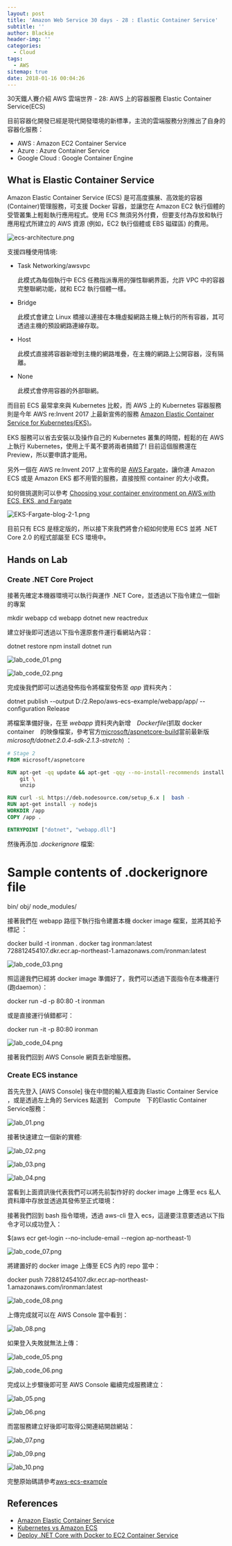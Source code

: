 ```yaml
---
layout: post
title: 'Amazon Web Service 30 days - 28 : Elastic Container Service'
subtitle: ''
author: Blackie
header-img: ''
categories:
  - Cloud
tags:
  - AWS
sitemap: true
date: 2018-01-16 00:04:26
---
```


30天鐵人賽介紹 AWS 雲端世界 - 28: AWS 上的容器服務 Elastic Container Service(ECS)

<!-- More -->

目前容器化開發已經是現代開發環境的新標準，主流的雲端服務分別推出了自身的容器化服務：

- AWS : Amazon EC2 Container Service
- Azure : Azure Container Service
- Google Cloud : Google Container Engine

## What is Elastic Container Service ##

Amazon Elastic Container Service (ECS) 是可高度擴展、高效能的容器(Container)管理服務，可支援 Docker 容器，並讓您在 Amazon EC2 執行個體的受管叢集上輕鬆執行應用程式。使用 ECS 無須另外付費，但要支付為存放和執行應用程式所建立的 AWS 資源 (例如，EC2 執行個體或 EBS 磁碟區) 的費用。

![ecs-architecture.png](ecs-architecture.png)

支援四種使用情境:

- Task Networking/awsvpc

  此模式為每個執行中 ECS 任務指派專用的彈性聯網界面，允許 VPC 中的容器完整聯網功能，就和 EC2 執行個體一樣。

- Bridge

  此模式會建立 Linux 橋接以連接在本機虛擬網路主機上執行的所有容器，其可透過主機的預設網路連線存取。

- Host 

  此模式直接將容器新增到主機的網路堆疊，在主機的網路上公開容器，沒有隔離。
- None 
  
  此模式會停用容器的外部聯網。

而目前 ECS 最常拿來與 Kubernetes 比較，而 AWS 上的 Kubernetes 容器服務則是今年 AWS re:Invent 2017 上最新宣佈的服務 [Amazon Elastic Container Service for Kubernetes(EKS)](https://aws.amazon.com/tw/eks/)。

EKS 服務可以省去安裝以及操作自己的 Kubernetes 叢集的時間，輕鬆的在 AWS 上執行 Kubernetes，使用上千萬不要將兩者搞錯了! 目前這個服務還在 Preview，所以要申請才能用。

另外一個在 AWS re:Invent 2017 上宣佈的是 [AWS Fargate](https://aws.amazon.com/tw/fargate/)，讓你連 Amazon ECS 或是 Amazon EKS 都不用管的服務，直接按照 container 的大小收費。

如何做挑選則可以參考 [Choosing your container environment on AWS with ECS, EKS, and Fargate](https://medium.com/containers-on-aws/choosing-your-container-environment-on-aws-with-ecs-eks-and-fargate-cfbe416ab1a)

![EKS-Fargate-blog-2-1.png](EKS-Fargate-blog-2-1.png)

目前只有 ECS 是穩定版的，所以接下來我們將會介紹如何使用 ECS 並將 .NET Core 2.0 的程式部屬至 ECS 環境中。

## Hands on Lab ##

### Create .NET Core Project ###

接著先確定本機器環境可以執行與運作 .NET Core，並透過以下指令建立一個新的專案

  mkdir webapp
  cd webapp
  dotnet new reactredux

建立好後即可透過以下指令還原套件運行看網站內容：

  dotnet restore
  npm install
  dotnet run

![lab_code_01.png](lab_code_01.png)

![lab_code_02.png](lab_code_02.png)

完成後我們即可以透過發佈指令將檔案發佈至 *app* 資料夾內：

  dotnet publish --output D:/2.Repo/aws-ecs-example/webapp/app/ --configuration Release

將檔案準備好後，在至 *webapp* 資料夾內新增　*Dockerfile*(抓取 docker container　的映像檔案，參考官方[microsoft/aspnetcore-build](https://hub.docker.com/r/microsoft/aspnetcore-build/)當前最新版 *microsoft/dotnet:2.0.4-sdk-2.1.3-stretch*) ：

```dockerfile
# Stage 2
FROM microsoft/aspnetcore

RUN apt-get -qq update && apt-get -qqy --no-install-recommends install wget gnupg \
    git \
    unzip

RUN curl -sL https://deb.nodesource.com/setup_6.x |  bash -
RUN apt-get install -y nodejs
WORKDIR /app
COPY /app .

ENTRYPOINT ["dotnet", "webapp.dll"]
```

然後再添加 *.dockerignore* 檔案:

  # Sample contents of .dockerignore file
  bin/
  obj/
  node_modules/

接著我們在 webapp 路徑下執行指令建置本機 docker image 檔案，並將其給予標記 ：
 
  docker build -t ironman .
  docker tag ironman:latest 728812454107.dkr.ecr.ap-northeast-1.amazonaws.com/ironman:latest

![lab_code_03.png](lab_code_03.png)

照這邊我們已經將 docker image 準備好了，我們可以透過下面指令在本機運行(跑daemon）：

  docker run -d -p 80:80 -t ironman

或是直接運行偵錯都可：

  docker run -it -p 80:80 ironman

![lab_code_04.png](lab_code_04.png)

接著我們回到 AWS Console 網頁去新增服務。

### Create ECS instance ###

首先先登入 [AWS Console] 後在中間的輸入框查詢 Elastic Container Service ，或是透過左上角的 Services 點選到　Compute　下的Elastic Container Service服務：

![lab_01.png](lab_01.png)

接著快速建立一個新的實體:

![lab_02.png](lab_02.png)

![lab_03.png](lab_03.png)

![lab_04.png](lab_04.png)

當看到上面資訊後代表我們可以將先前製作好的 docker image 上傳至 ecs 私人資料庫中存放並透過其發佈至正式環境：

接著我們回到 bash 指令環境，透過 aws-cli 登入 ecs，這邊要注意要透過以下指令才可以成功登入：

  $(aws ecr get-login --no-include-email --region ap-northeast-1)

![lab_code_07.png](lab_code_07.png)

將建置好的 docker image 上傳至 ECS 內的 repo 當中：

  docker push 728812454107.dkr.ecr.ap-northeast-1.amazonaws.com/ironman:latest

![lab_code_08.png](lab_code_08.png)

上傳完成就可以在 AWS Console 當中看到：

![lab_08.png](lab_08.png)

如果登入失敗就無法上傳：

![lab_code_05.png](lab_code_05.png)

![lab_code_06.png](lab_code_06.png)

完成以上步驟後即可至 AWS Console 繼續完成服務建立：

![lab_05.png](lab_05.png)

![lab_06.png](lab_06.png)

而當服務建立好後即可取得公開連結開啟網站：

![lab_07.png](lab_07.png)

![lab_09.png](lab_09.png)

![lab_10.png](lab_10.png)

完整原始碼請參考[aws-ecs-example](https://github.com/blackie1019/aws-ecs-example)

## References ##

- [Amazon Elastic Container Service](https://aws.amazon.com/tw/ecs/)
- [Kubernetes vs Amazon ECS](https://platform9.com/blog/kubernetes-vs-ecs/)
- [Deploy .NET Core with Docker to EC2 Container Service](http://docs.servicestack.net/deploy-netcore-docker-aws-ecs)
